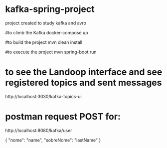 # kafka-spring-project
project created to study kafka and avro

#to climb the Kafka
docker-compose up

#to build the project
mvn clean install

#to execute the project
mvn spring-boot:run

# to see the Landoop interface and see registered topics and sent messages
http://localhost:3030/kafka-topics-ui

# postman request POST for:
http://localhost:8080/kafka/user

{
    "nome": "name",
    "sobreNome": "lastName"
}
